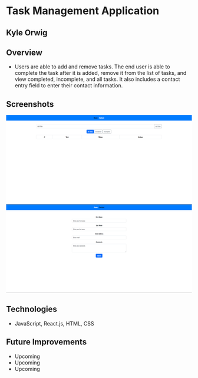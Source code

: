 # Task Management Application

## Kyle Orwig

## Overview

- Users are able to add and remove tasks. The end user is able to complete the task after it is added, remove it from the list of tasks, and view completed, incomplete, and all tasks. It also includes a contact entry field to enter their contact information.

## Screenshots

<img src="./public/screenshot1.png">
<img src="./public/screenshot2.png">

## Technologies

- JavaScript, React.js, HTML, CSS

## Future Improvements

- Upcoming
- Upcoming
- Upcoming
